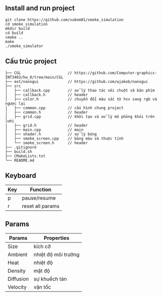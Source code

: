 ## Install and run project
```
git clone https://github.com/vubom01/smoke_simulation
cd smoke_simulation
mkdir build
cd build
cmake ..
make
./smoke_simulator
```
## Cấu trúc project
```
├── CGL                     // https://github.com/Computer-graphics-INT3403/hw_0/tree/main/CGL
├── ext/nanogui             // https://github.com/wjakob/nanogui
├── src
│   ├── callback.cpp        // xử lý thao tác với chuột và bàn phím
│   ├── callback.h          // header 
│   ├── color.h             // chuyển đổi màu sắc từ hsv sang rgb và ngược lại
│   ├── common.cpp          // cấu hình chung project
│   ├── common.h            // header 
│   ├── grid.cpp            // khởi tạo và xử lý mô phỏng khói trên lưới   
│   ├── grid.h              // header 
│   ├── main.cpp            // main
│   ├── shader.h            // xử lý bóng
│   ├── smoke_screen.cpp    // bảng màu và thuộc tính
│   └── smoke_screen.h      // header  
├── .gitignore  
├── build.sh
├── CMakeLists.txt
└── README.md  
```
## Keyboard
| Key  | Function         |
| ---- | -----------------|
| p    | pause/resume     |readme
| r    | reset all params |
## Params
| Params        | Properties          |
| ------------- | --------------------|
| Size          | kích cỡ             |
| Ambient       | nhiệt độ môi trường |
| Heat          | nhiệt độ            |
| Density       | mật độ              |
| Diffusion     | sự khuếch tán       |
| Velocity      | vận tốc             |